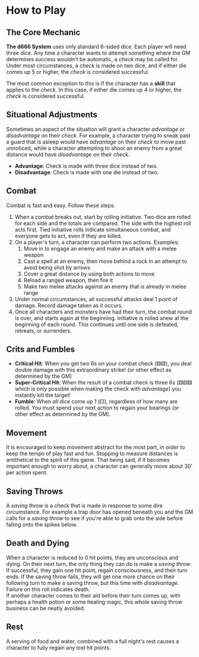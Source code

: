 # How to Play

## The Core Mechanic
**The d666 System** uses only standard 6-sided dice. Each player will need three dice.
Any time a character wants to attempt something where the GM determines success wouldn't be automatic, a *check* may be called for. Under most circumstances, a *check* is made on two dice, and if either die comes up 5 or higher, the *check* is considered successful.

The most common exception to this is if the character has a **skill** that applies to the *check*. In this case, if either die comes up 4 or higher, the *check* is considered successful.

## Situational Adjustments
Sometimes an aspect of the situation will grant a character *advantage* or *disadvantage* on their *check*. For example, a character trying to sneak past a guard that is asleep would have *advantage* on their *check* to move past unnoticed, while a character attempting to shoot an enemy from a great distance would have *disadvantage* on their *check*.
- **Advantage**: Check is made with three dice instead of two.
- **Disadvantage**: Check is made with one die instead of two.

## Combat
Combat is fast and easy. Follow these steps.
1. When a combat breaks out, start by rolling initiative. Two dice are rolled for each side and the totals are compared. The side with the highest roll acts first. Tied initiative rolls indicate simultaneous combat, and everyone gets to act, even if they are killed.
2. On a player's turn, a character can perform two actions. Examples:
    1. Move in to engage an enemy and make an attack with a melee weapon
    2. Cast a spell at an enemy, then move behind a rock in an attempt to avoid being shot by arrows
    3. Cover a great distance by using both actions to move
    4. Reload a ranged weapon, then fire it
    5. Make two melee attacks against an enemy that is already in melee range
3. Under normal circumstances, all successful attacks deal 1 point of damage. Record damage taken as it occurs.
4. Once all characters and monsters have had their turn, the combat round is over, and starts again at the beginning. Initiative is rolled anew at the beginning of each round. This continues until one side is defeated, retreats, or surrenders.

## Crits and Fumbles
- **Critical Hit**: When you get two 6s on your combat check (⚅⚅), you deal double damage with this extraordinary strike! (or other effect as determined by the GM)
- **Super-Critical Hit**: When the result of a combat check is three 6s (⚅⚅⚅ which is only possible when making the check with *advantage*) you instantly kill the target!
- **Fumble**: When *all* dice come up 1 (⚀), regardless of how many are rolled. You must spend your next action to regain your bearings (or other effect as determined by the GM).

## Movement
It is encouraged to keep movement abstract for the most part, in order to keep the tempo of play fast and fun. Stopping to measure distances is antithetical to the spirit of this game. That being said, if it becomes important enough to worry about, a character can generally move about 30' per action spent.

## Saving Throws
A *saving throw* is a check that is made in response to some dire circumstance. For example a trap door has opened beneath you and the GM calls for a *saving throw* to see if you're able to grab onto the side before falling onto the spikes below.

## Death and Dying
When a character is reduced to 0 hit points, they are unconscious and dying. On their next turn, the only thing they can do is make a *saving throw*. If successful, they gain one hit point, regain consciousness, and their turn ends. If the saving throw fails, they will get one more chance on their following turn to make a saving throw, but this time with *disadvantage*. Failure on this roll indicates death.  
If another character comes to their aid before their turn comes up, with perhaps a health potion or some healing magic, this whole saving throw business can be neatly avoided.

## Rest
A serving of food and water, combined with a full night's rest causes a character to fully regain any lost hit points.
